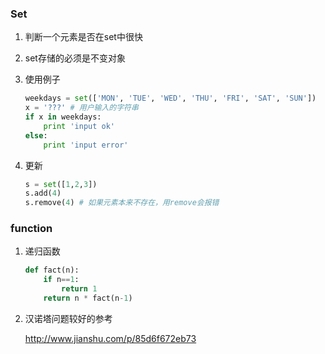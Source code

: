 ### Set

1. 判断一个元素是否在set中很快

2. set存储的必须是不变对象

3. 使用例子

   ```python
   weekdays = set(['MON', 'TUE', 'WED', 'THU', 'FRI', 'SAT', 'SUN'])
   x = '???' # 用户输入的字符串
   if x in weekdays:
       print 'input ok'
   else:
       print 'input error'
   ```

4. 更新

   ```python
   s = set([1,2,3])
   s.add(4)
   s.remove(4) # 如果元素本来不存在，用remove会报错
   ```



### function

1. 递归函数

   ```python
   def fact(n):
       if n==1:
           return 1
       return n * fact(n-1)
   ```

2. 汉诺塔问题较好的参考

   http://www.jianshu.com/p/85d6f672eb73